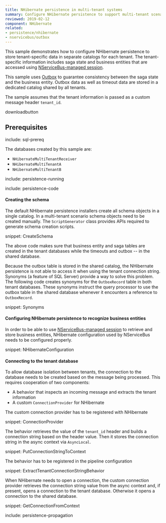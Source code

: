 ```yaml
---
title: NHibernate persistence in multi-tenant systems
summary: Configure NHibernate persistence to support multi-tenant scenarios.
reviewed: 2019-02-12
component: NHibernate
related:
- persistence/nhibernate
- nservicebus/outbox
---
```


This sample demonstrates how to configure NHibernate persistence to store tenant-specific data in separate catalogs for each tenant. The tenant-specific information includes saga state and business entities that are accessed using [NServiceBus-managed session](/persistence/nhibernate/accessing-data.md).

This sample uses [Outbox](/nservicebus/outbox/) to guarantee consistency between the saga state and the business entity. Outbox data as well as timeout data are stored in a dedicated catalog shared by all tenants.

The sample assumes that the tenant information is passed as a custom message header `tenant_id`.

downloadbutton


## Prerequisites

include: sql-prereq

The databases created by this sample are:

 * `NHibernateMultiTenantReceiver`
 * `NHibernateMultiTenantA`
 * `NHibernateMultiTenantB`

include: persistence-running

include: persistence-code

#### Creating the schema

The default NHibernate persistence installers create all schema objects in a single catalog. In a multi-tenant scenario schema objects need to be created manually. The `ScriptGenerator` class provides APIs required to generate schema creation scripts.

snippet: CreateSchema

The above code makes sure that business entity and saga tables are created in the tenant databases while the timeouts and outbox -- in the shared database.

Because the outbox table is stored in the shared catalog, the NHibernate persistence is not able to access it when using the tenant connection string. Synonyms (a feature of SQL Server) provide a way to solve this problem. The following code creates synonyms for the `OutboxRecord` table in both tenant databases. These synonyms instruct the query processor to use the outbox table in the shared database whenever it encounters a reference to `OutboxRecord`.

snippet: Synonyms


#### Configuring NHibernate persistence to recognize business entities

In order to be able to use [NServiceBus-managed session](/persistence/nhibernate/accessing-data.md) to retrieve and store business entities, NHibernate configuration used by NServiceBus needs to be configured properly.

snippet: NHibernateConfiguration


#### Connecting to the tenant database

To allow database isolation between tenants, the connection to the database needs to be created based on the message being processed. This requires cooperation of two components:

 * A behavior that inspects an incoming message and extracts the tenant information 
 * A custom `ConnectionProvider` for NHibernate

The custom connection provider has to be registered with NHibernate

snippet: ConnectionProvider

The behavior retrieves the value of the `tenant_id` header and builds a connection string based on the header value. Then it stores the connection string in the async context via `AsyncLocal`.

snippet: PutConnectionStringToContext

The behavior has to be registered in the pipeline configuration

snippet: ExtractTenantConnectionStringBehavior

When NHibernate needs to open a connection, the custom connection provider retrieves the connection string value from the async context and, if present, opens a connection to the tenant database. Otherwise it opens a connection to the shared database.

snippet: GetConnectionFromContext

include: persistence-propagation
